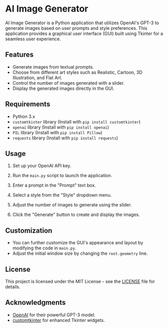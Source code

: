 # AI Image Generator

AI Image Generator is a Python application that utilizes OpenAI's GPT-3 to generate images based on user prompts and style preferences. This application provides a graphical user interface (GUI) built using Tkinter for a seamless user experience.

## Features

- Generate images from textual prompts.
- Choose from different art styles such as Realistic, Cartoon, 3D Illustration, and Flat Art.
- Control the number of images generated with a slider.
- Display the generated images directly in the GUI.

## Requirements

- Python 3.x
- `customtkinter` library (Install with `pip install customtkinter`)
- `openai` library (Install with `pip install openai`)
- `PIL` library (Install with `pip install Pillow`)
- `requests` library (Install with `pip install requests`)

## Usage

1. Set up your OpenAI API key.

2. Run the `main.py` script to launch the application.

3. Enter a prompt in the "Prompt" text box.

4. Select a style from the "Style" dropdown menu.

5. Adjust the number of images to generate using the slider.

6. Click the "Generate" button to create and display the images.

## Customization

- You can further customize the GUI's appearance and layout by modifying the code in `main.py`.
- Adjust the initial window size by changing the `root.geometry` line.

## License

This project is licensed under the MIT License - see the [LICENSE](LICENSE) file for details.

## Acknowledgments

- [OpenAI](https://openai.com) for their powerful GPT-3 model.
- [customtkinter](https://pypi.org/project/customtkinter/) for enhanced Tkinter widgets.

